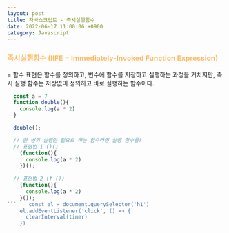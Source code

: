 ```yaml
---
layout: post
title: 자바스크립트 - 즉시실행함수
date: 2022-06-17 11:00:06 +0900
category: Javascript
---
```

### <span style="color:#febc68;font-weight:bold">즉시실행함수 (IIFE = Immediately-Invoked Function Expression)</span>  
= 함수 표현은 함수를 정의하고, 변수에 함수를 저장하고 실행하는 과정을 거치지만, 즉시 실행 함수는 저장없이 정의하고 바로 실행하는 함수이다.
```javascript
  const a = 7
  function double(){
    console.log(a * 2)
  }

  double();

  // 한 번의 실행만 필요로 하는 함수라면 실행 함수를!
  // 표현법 1 ()()
    (function(){
      console.log(a * 2)
    })();
    
  // 표현법 2 (f ())
    (function(){
      console.log(a * 2)
    }());
```    const el = document.querySelector('h1')
    el.addEventListener('click', () => {
      clearInterval(timer)
    })
```